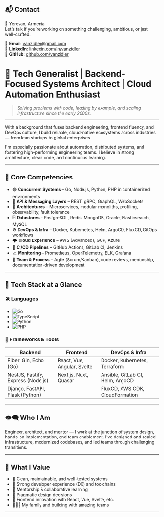 ## 📬 Contact
📍 Yerevan, Armenia  
Let’s talk if you’re working on something challenging, ambitious, or just well-crafted.

📧 **Email**: vanzidler@gmail.com  
🔗 **LinkedIn**: [linkedin.com/in/vanzidler](https://linkedin.com/in/vanzidler)  
🐙 **GitHub**: [github.com/vanzidler](https://github.com/vanzidler)


# 🧠 Tech Generalist | Backend-Focused Systems Architect | Cloud Automation Enthusiast  


> *Solving problems with code, leading by example, and scaling infrastructure since the early 2000s.*

---

With a background that fuses backend engineering, frontend fluency, and DevOps culture, I build reliable, cloud-native ecosystems across industries — from lean startups to global enterprises.

I'm especially passionate about automation, distributed systems, and fostering high-performing engineering teams. I believe in strong architecture, clean code, and continuous learning.

---

## 🧩 Core Competencies

- 🟢 **Concurrent Systems** – Go, Node.js, Python, PHP in containerized environments  
- 🔌 **API & Messaging Layers** – REST, gRPC, GraphQL, WebSockets  
- 🧱 **Architectures** – Microservices, modular monoliths, profiling, observability, fault tolerance  
- 🗄️ **Datastores** – PostgreSQL, Redis, MongoDB, Oracle, Elasticsearch, MySQL  
- ⚙️ **DevOps & Infra** – Docker, Kubernetes, Helm, ArgoCD, FluxCD, GitOps workflows  
- 🌩️ **Cloud Experience** – AWS (Advanced), GCP, Azure  
- 🚀 **CI/CD Pipelines** – GitHub Actions, GitLab CI, Jenkins  
- 📈 **Monitoring** – Prometheus, OpenTelemetry, ELK, Grafana  
- 🧠 **Team & Process** – Agile (Scrum/Kanban), code reviews, mentorship, documentation-driven development

---

## 🔡 Tech Stack at a Glance

### 🛠️ Languages
- ![Go](https://img.shields.io/badge/go-%2300ADD8.svg?style=for-the-badge&logo=go&logoColor=white)
- ![TypeScript](https://img.shields.io/badge/typescript-%23007ACC.svg?style=for-the-badge&logo=typescript&logoColor=white)
- ![Python](https://img.shields.io/badge/python-3670A0?style=for-the-badge&logo=python&logoColor=ffdd54)
- ![PHP](https://img.shields.io/badge/php-%23777BB4.svg?style=for-the-badge&logo=php&logoColor=white)

### 🧰 Frameworks & Tools

| Backend                             | Frontend                             | DevOps & Infra                  |
|-------------------------------------|--------------------------------------|----------------------------------|
| Fiber, Gin, Echo (Go)              | React, Vue, Angular, Svelte          | Docker, Kubernetes, Terraform    |
| NestJS, Fastify, Express (Node.js) | Next.js, Nuxt, Quasar                | Ansible, GitLab CI, Helm, ArgoCD |
| Django, FastAPI, Flask (Python)    |                                      | FluxCD, AWS CDK, CloudFormation  |

---

## 👁️‍🗨️ Who I Am

Engineer, architect, and mentor — I work at the junction of system design, hands-on implementation, and team enablement. I've designed and scaled infrastructure, modernized codebases, and led teams through challenging transitions.

---

## 💬 What I Value

- 🧼 Clean, maintainable, and well-tested systems  
- 🧪 Strong developer experience (DX) and toolchains  
- 🌱 Mentorship & collaborative learning  
- 🧠 Pragmatic design decisions  
- 🧩 Frontend innovation with React, Vue, Svelte, etc.  
- 👨‍👩‍👧 My family and building with amazing teams

---

